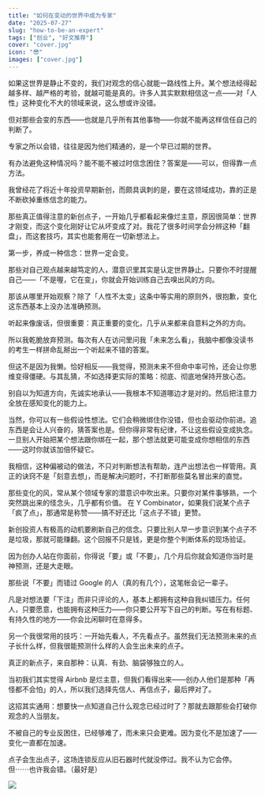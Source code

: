 ```yaml
---
title: "如何在变动的世界中成为专家"
date: "2025-07-27"
slug: "how-to-be-an-expert"
tags: ["创业", "好文推荐"]
cover: "cover.jpg"
icon: "😎"
images: ["cover.jpg"]
---
```

如果这世界是静止不变的，我们对观念的信心就能一路线性上升。某个想法经得起越多样、越严格的考验，就越可能是真的。许多人其实默默相信这一点——对「人性」这种变化不大的领域来说，这么想或许没错。



但对那些会变的东西——也就是几乎所有其他事物——你就不能再这样信任自己的判断了。



专家之所以会错，往往是因为他们精通的，是一个早已过期的世界。



有办法避免这种情况吗？能不能不被过时信念困住？答案是——可以，但得靠一点方法。



我曾经花了将近十年投资早期新创，而颇具讽刺的是，要在这领域成功，靠的正是不断砍掉重练信念的能力。



那些真正值得注意的新创点子，一开始几乎都看起来像烂主意，原因很简单：世界才刚变，而这个变化刚好让它从坏变成了对。我花了很多时间学会分辨这种「翻盘」，而这套技巧，其实也能套用在一切新想法上。



第一步，养成一种信念：世界一定会变。



那些对自己观点越来越笃定的人，潜意识里其实是认定世界静止。只要你不时提醒自己——「不是喔，它在变」，你就会开始训练自己去嗅出风的方向。



那该从哪里开始观察？除了「人性不太变」这条中等实用的原则外，很抱歉，变化这东西基本上没办法准确预测。



听起来像废话，但很重要：真正重要的变化，几乎从来都来自意料之外的方向。



所以我乾脆放弃预测。每次有人在访问里问我「未来怎么看」，我脑中都像没读书的考生一样拼命乱掰出一个听起来不错的答案。



但这不是因为我懒。恰好相反——我觉得，预测未来不但命中率可怜，还会让你思维变得僵硬。与其乱猜，不如选择更实际的策略：彻底、彻底地保持开放心态。



别自以为知道方向，先诚实地承认——我根本不知道哪边才是对的。然后把注意力全放在感知变化的能力上。



当然，你可以有一些假设性想法。它们会稍微绑住你没错，但也会驱动你前进。追东西是会让人兴奋的，猜答案也是。但你得非常有纪律，不让这些假设变成执念。
一旦别人开始把某个想法跟你绑在一起，那个想法就更可能变成你想相信的东西——这时你就该加倍怀疑它。



我相信，这种偏被动的做法，不只对判断想法有帮助，连产出想法也一样管用。真正的诀窍不是「刻意去想」，而是解决问题时，不打断那些莫名冒出来的直觉。



那些变化的风，常从某个领域专家的潜意识中吹出来。只要你对某件事够熟，一个突然跳出来的怪念头，几乎都有价值。
在 Y Combinator，如果我们说某个点子「疯了点」，那通常是称赞——搞不好还比「这点子不错」更赞。



新创投资人有极高的动机要刷新自己的信念。只要比别人早一步意识到某个点子不是垃圾，那就可能赚翻。这个回报不只是钱，更是你整个判断体系的现场验证。



因为创办人站在你面前，你得说「要」或「不要」，几个月后你就会知道你当时是神预测，还是大走眼。



那些说「不要」而错过 Google 的人（真的有几个），这笔帐会记一辈子。



凡是对想法要「下注」而非只评论的人，基本上都拥有这种自我纠错压力。任何人，只要愿意，也能拥有这种压力——你只要公开写下自己的判断。写在有标题、有持久性的地方——你会比闲聊时在意得多。



另一个我很常用的技巧：一开始先看人，不先看点子。虽然我们无法预测未来的点子长什么样，但我很能预测什么样的人会生出未来的点子。



真正的新点子，来自那种：认真、有劲、脑袋够独立的人。



当初我们其实觉得 Airbnb 是烂主意，但我们看得出来——创办人他们是那种「再怪都不会怕」的人，所以我们选择先信人、再信点子，最后押对了。



这招其实通用：想要快一点知道自己什么观念已经过时了？那就去跟那些会打破你观念的人当朋友。



不被自己的专业反困住，已经够难了，而未来只会更难。因为变化不是加速了——变化一直都在加速。



点子会生出点子，这场连锁反应从旧石器时代就没停过。我不认为它会停。
但⋯⋯也许我会错。（最好是）




![](https://prod-files-secure.s3.us-west-2.amazonaws.com/112d0858-5090-4d34-a606-b75eb8d65fd2/46476355-9cf3-4e99-9b7a-3531bc426380/1000202064.png?X-Amz-Algorithm=AWS4-HMAC-SHA256&X-Amz-Content-Sha256=UNSIGNED-PAYLOAD&X-Amz-Credential=ASIAZI2LB466Y46AKIAF%2F20250927%2Fus-west-2%2Fs3%2Faws4_request&X-Amz-Date=20250927T164536Z&X-Amz-Expires=3600&X-Amz-Security-Token=IQoJb3JpZ2luX2VjECEaCXVzLXdlc3QtMiJGMEQCIEMgCxg8hpmaQEX29qh3GOgFesVqDjXY8LODkium3o4UAiBfHbgOUP%2FMStd1TaKfmdv396GEoqsvlv%2FnAfzE3RKPXSqIBAiq%2F%2F%2F%2F%2F%2F%2F%2F%2F%2F8BEAAaDDYzNzQyMzE4MzgwNSIMpTG5wMHeBwk58ofGKtwDTxgbfd217RvbirmToAyJqLq9oHQTStlul3gPAdj1t2XhJkw%2BderJulpkeTcjTAGKQjbvGbGth%2FdglkdjzU7cyRrx3xt2tgWDcFar9lT%2BVMwB7h268%2B%2BUvA0PcS%2BTlfGOJPv2Nr6bcR%2B81nlGH3MjMAJGZuBOwVgGb2AHt%2BglAGa6P0WoZElDytRnGRu%2BaPNmAEaz%2BB6L8nqUGKRJkYXPbVb6%2Bi7M%2FUF5Dn1LUY9mBq8vGiTlkpbj7iwQg9UVrz4tIBDWYuomTSezscn%2Btg8ppnd8CczvIMlAPVoi4HpL046AX%2FgPAH61m4RfjDUvlZiJLHWTv7kDNYHabBLoZ70b0BCVMCZuAgJAf0qwJ%2FmY4UjCm%2FeJx4WugLjo5thgAXBIya8ehImHKP7PdthxOP38GePaI2%2F0WYX7pCmN49os0IkuEthnaDzv9c%2BuwxVvDMWYUsaNp5btVQYDShM9h1XYuULwl8YxS8YdEXuDbWECcrcn2Z9kTjl5IA01Dh3Y2ib5XZo3sqwWR5LWxmRz0HbFNYfjj1NdHvX0buUzULnHSXHDbiTxbKjrziJ2Oawbw9gUnpVwh18PJ%2FpYcRiEKH2fxwj8EwR512ljpe5XexlXRByEKog%2BZF6BwGsm6P8wpqjgxgY6pgExpJXFb0ZjoD3EAF0z3GGFYXYTe1NJ%2F62hsGNTK9kaA44zQd6uXKeasWHZ9gJHki1AnaxqyTYP9m6hez%2FWmDf9PkuC50D2W%2BYDnpvDetM%2Fsau5nSyawkYMGMBlXUjDa73l29Fi4y1eyrm1b%2B3B049BgYoc%2BJZYGiqbm0eP4L16QOFabao8%2F7NEV8p857jA1BPHwqokf%2BCtKT1aV2a2GC9z81LN7ZqB&X-Amz-Signature=4de736cdd2fee256c9e70cbf0544f9a328cdee70f135861f896011bdc9d22452&X-Amz-SignedHeaders=host&x-amz-checksum-mode=ENABLED&x-id=GetObject)

